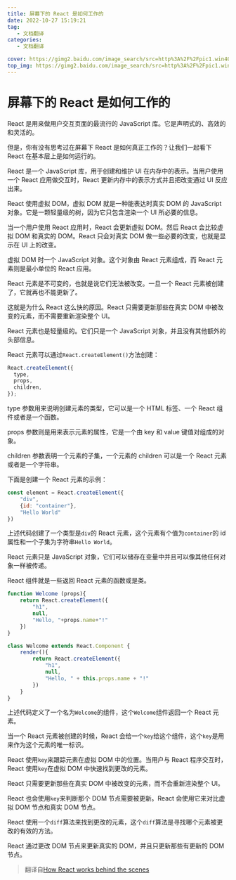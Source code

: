 ```yaml
---
title: 屏幕下的 React 是如何工作的
date: 2022-10-27 15:19:21
tag:
   - 文档翻译
categories:
   - 文档翻译

cover: https://gimg2.baidu.com/image_search/src=http%3A%2F%2Fpic1.win4000.com%2Fwallpaper%2F6%2F57d275be8dea0.jpg&refer=http%3A%2F%2Fpic1.win4000.com&app=2002&size=f9999,10000&q=a80&n=0&g=0n&fmt=auto?sec=1669447196&t=3eec40f4f4cfd384264ef7dd5774010f
top_img: https://gimg2.baidu.com/image_search/src=http%3A%2F%2Fpic1.win4000.com%2Fwallpaper%2F6%2F57d275be8dea0.jpg&refer=http%3A%2F%2Fpic1.win4000.com&app=2002&size=f9999,10000&q=a80&n=0&g=0n&fmt=auto?sec=1669447196&t=3eec40f4f4cfd384264ef7dd5774010f
---
```



# 屏幕下的 React 是如何工作的

React 是用来做用户交互页面的最流行的 JavaScript 库。它是声明式的、高效的和灵活的。

但是，你有没有思考过在屏幕下 React 是如何真正工作的？让我们一起看下 React 在基本层上是如何运行的。

React 是一个 JavaScript 库，用于创建和维护 UI 在内存中的表示。当用户使用一个 React 应用做交互时，React 更新内存中的表示方式并且把改变通过 UI 反应出来。

React 使用虚拟 DOM，虚拟 DOM 就是一种能表达时真实 DOM 的 JavaScript 对象。它是一颗轻量级的树，因为它只包含渲染一个 UI 所必要的信息。

当一个用户使用 React 应用时，React 会更新虚拟 DOM。然后 React 会比较虚拟 DOM 和真实的 DOM。React 只会对真实 DOM 做一些必要的改变，也就是显示在 UI 上的改变。

虚拟 DOM 时一个 JavaScript 对象。这个对象由 React 元素组成，而 React 元素则是最小单位的 React 应用。

React 元素是不可变的，也就是说它们无法被改变。一旦一个 React 元素被创建了，它就再也不能更新了。

这就是为什么 React 这么快的原因。React 只需要更新那些在真实 DOM 中被改变的元素，而不需要重新渲染整个 UI。

React 元素也是轻量级的。它们只是一个 JavaScript 对象，并且没有其他额外的头部信息。

React 元素可以通过`React.createElement()`方法创建：

```javascript
React.createElement({
  type,
  props,
  children,
});
```

type 参数用来说明创建元素的类型，它可以是一个 HTML 标签、一个 React 组件或者是一个函数。

props 参数则是用来表示元素的属性，它是一个由 key 和 value 键值对组成的对象。

children 参数表明一个元素的子集，一个元素的 children 可以是一个 React 元素或者是一个字符串。

下面是创建一个 React 元素的示例：

```javascript
const element = React.createElement({
    "div",
    {id: "container"},
    "Hello World"
})
```

上述代码创建了一个类型是`div`的 React 元素，这个元素有个值为`container`的 id 属性和一个子集为字符串`Hello World`。

React 元素只是 JavaScript 对象，它们可以储存在变量中并且可以像其他任何对象一样被传递。

React 组件就是一些返回 React 元素的函数或是类。

```jsx
function Welcome (props){
    return React.createElement({
        "h1",
        null,
        "Hello, "+props.name+"!"
    })
}

class Welcome extends React.Component {
    render(){
        return React.createElement({
            "h1",
            null,
            "Hello, " + this.props.name + "!"
        })
    }
}
```

上述代码定义了一个名为`Welcome`的组件，这个`Welcome`组件返回一个 React 元素。

当一个 React 元素被创建的时候，React 会给一个`key`给这个组件，这个`key`是用来作为这个元素的唯一标识。

React 使用`key`来跟踪元素在虚拟 DOM 中的位置。当用户与 React 程序交互时，React 使用`key`在虚拟 DOM 中快速找到更改的元素。

React 只需要更新那些在真实 DOM 中被改变的元素，而不会重新渲染整个 UI。

React 也会使用`key`来判断那个 DOM 节点需要被更新。React 会使用它来对比虚拟 DOM 节点和真实 DOM 节点。

React 使用一个`diff`算法来找到更改的元素，这个`diff`算法是寻找哪个元素被更改的有效的方法。

React 通过更改 DOM 节点来更新真实的 DOM，并且只更新那些有更新的 DOM 节点。

> 翻译自[How React works behind the scenes](https://dev.to/amrtcrypto/how-react-works-behind-the-scenes-5e4k)